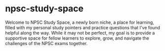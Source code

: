 # npsc-study-space
Welcome to NPSC Study Space, a newly born niche, a place for learning, filled with my personal study pointers and practice questions that I've found helpful along the way. While it may not be perfect, my goal is to provide a supportive space for fellow learners to explore, grow, and navigate the challenges of the NPSC exams together. 
